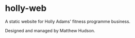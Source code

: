 # holly-web

A static website for Holly Adams' fitness programme business.

Designed and managed by Matthew Hudson.

